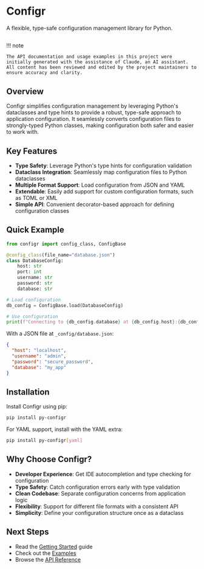# Configr

A flexible, type-safe configuration management library for Python.

## 
!!! note

    The API documentation and usage examples in this project were initially generated with the assistance of Claude, an AI assistant. All content has been reviewed and edited by the project maintainers to ensure accuracy and clarity.

## Overview

Configr simplifies configuration management by leveraging Python's dataclasses and type hints to provide a robust, type-safe approach to application configuration. 
It seamlessly converts configuration files to strongly-typed Python classes, making configuration both safer and easier to work with.

## Key Features

- **Type Safety**: Leverage Python's type hints for configuration validation
- **Dataclass Integration**: Seamlessly map configuration files to Python dataclasses
- **Multiple Format Support**: Load configuration from JSON and YAML
- **Extendable**: Easily add support for custom configuration formats, such as TOML or XML
- **Simple API**: Convenient decorator-based approach for defining configuration classes

## Quick Example

```python
from configr import config_class, ConfigBase

@config_class(file_name="database.json")
class DatabaseConfig:
    host: str
    port: int
    username: str
    password: str
    database: str

# Load configuration
db_config = ConfigBase.load(DatabaseConfig)

# Use configuration
print(f"Connecting to {db_config.database} at {db_config.host}:{db_config.port}")
```

With a JSON file at `_config/database.json`:

```json
{
  "host": "localhost",
  "username": "admin",
  "password": "secure_password",
  "database": "my_app"
}
```

## Installation

Install Configr using pip:

```bash
pip install py-configr
```

For YAML support, install with the YAML extra:

```bash
pip install py-configr[yaml]
```

## Why Choose Configr?

- **Developer Experience**: Get IDE autocompletion and type checking for configuration
- **Type Safety**: Catch configuration errors early with type validation
- **Clean Codebase**: Separate configuration concerns from application logic
- **Flexibility**: Support for different file formats with a consistent API
- **Simplicity**: Define your configuration structure once as a dataclass

## Next Steps

- Read the [Getting Started](getting-started.md) guide
- Check out the [Examples](examples.md)
- Browse the [API Reference](api/config-base.md)